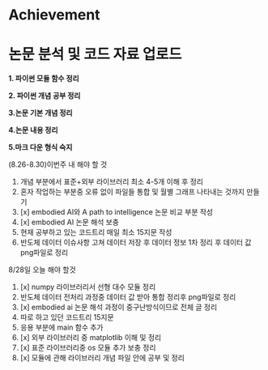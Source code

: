 # Achievement
논문 분석 및 코드 자료 업로드
=====================
**1. 파이썬 모듈 함수 정리**

**2. 파이썬 개념 공부 정리**

**3.논문 기본 개념 정리**

**4.논문 내용 정리**

**5.마크 다운 형식 숙지**




(8.26-8.30)이번주 내 해야 할 것
1. 개념 부분에서 표준+외부 라이브러리  최소 4-5개 이해 후 정리
2. 혼자 작업하는 부분중 오류 없이 파일들 통합 및 월별 그래프 나타내는 것까지 만들기
3. [x] embodied AI와 A path to intelligence 논문 비교 부분 작성 
4. [x] embodied AI 논문 해석 보충
5. 현재 공부하고 있는 코드트리 매일 최소 15지문 작성
6. 반도체 데이터 이슈사항 고쳐 데이터 저장 후 데이터 정보 1차 정리 후 데이터 값 png파일로 정리


8/28일 오늘 해야 할것

1. [x] numpy 라이브러리서 선형 대수 모듈 정리
2. 반도체 데이터 전처리 과정중 데이터 값 받아 통합 정리후 png파일로 정리
3. [x] embodied ai 논문 해석 과정이 중구난방식이므로 전체 글 정리
4. 따로 하고 있던 코드트리 15지문
5. 응용 부분에 main 함수 추가
6. [x] 외부 라이브러리 중 matplotlib 이해 및 정리
7. [x] 표준 라이브러리중 os 모듈 추가 보충 정리
8. [x] 모듈에 관해 라이브러리 개념 파일 안에 공부 및 정리 
